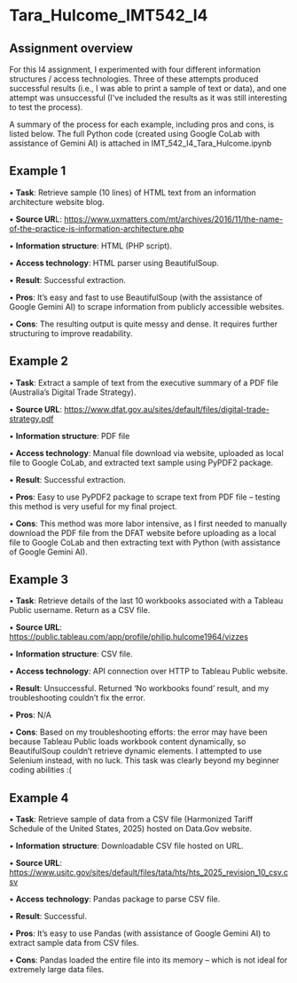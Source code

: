 # Tara_Hulcome_IMT542_I4

## Assignment overview

For this I4 assignment, I experimented with four different information structures / access technologies. Three of these attempts produced successful results (i.e., I was able to print a sample of text or data), and one attempt was unsuccessful (I've included the results as it was still interesting to test the process). 

A summary of the process for each example, including pros and cons, is listed below. The full Python code (created using Google CoLab with assistance of Gemini AI) is attached in IMT_542_I4_Tara_Hulcome.ipynb


## Example 1

•	**Task**: Retrieve sample (10 lines) of HTML text from an information architecture website blog. 

•	**Source UR**L: https://www.uxmatters.com/mt/archives/2016/11/the-name-of-the-practice-is-information-architecture.php

•	**Information structure**: HTML (PHP script).

•	**Access technology**: HTML parser using BeautifulSoup.

•	**Result**: Successful extraction.

•	**Pros**: It’s easy and fast to use BeautifulSoup (with the assistance of Google Gemini AI) to scrape information from publicly accessible websites.

•	**Cons**: The resulting output is quite messy and dense. It requires further structuring to improve readability. 



## Example 2

•	**Task**: Extract a sample of text from the executive summary of a PDF file (Australia’s Digital Trade Strategy).

•	**Source URL**: https://www.dfat.gov.au/sites/default/files/digital-trade-strategy.pdf

•	**Information structure**: PDF file 

•	**Access technology**: Manual file download via website, uploaded as local file to Google CoLab, and extracted text sample using PyPDF2 package.

•	**Result**: Successful extraction.

•	**Pros**: Easy to use PyPDF2 package to scrape text from PDF file – testing this method is very useful for my final project.

•	**Cons**: This method was more labor intensive, as I first needed to manually download the PDF file from the DFAT website before uploading as a local file to Google CoLab and then extracting text with Python (with assistance of Google Gemini AI).



## Example 3

•	**Task**: Retrieve details of the last 10 workbooks associated with a Tableau Public username. Return as a CSV file.

•	**Source URL**: https://public.tableau.com/app/profile/philip.hulcome1964/vizzes 

•	**Information structure**: CSV file. 

•	**Access technology**:  API connection over HTTP to Tableau Public website.

•	**Result**: Unsuccessful. Returned ‘No workbooks found’ result, and my troubleshooting couldn’t fix the error.

•	**Pros**: N/A

•	**Cons**: Based on my troubleshooting efforts: the error may have been because Tableau Public loads workbook content dynamically, so BeautifulSoup couldn’t retrieve dynamic elements. I attempted to use Selenium instead, with no luck. This task was clearly beyond my beginner coding abilities :(



## Example 4

•	**Task**: Retrieve sample of data from a CSV file (Harmonized Tariff Schedule of the United States, 2025) hosted on Data.Gov website.

•	**Information** **structure**: Downloadable CSV file hosted on URL.

•	**Source URL**: https://www.usitc.gov/sites/default/files/tata/hts/hts_2025_revision_10_csv.csv 

•	**Access** **technology**: Pandas package to parse CSV file.

•	**Result**: Successful.

•	**Pros**: It’s easy to use Pandas (with assistance of Google Gemini AI) to extract sample data from CSV files.

•	**Cons**: Pandas loaded the entire file into its memory – which is not ideal for extremely large data files. 

